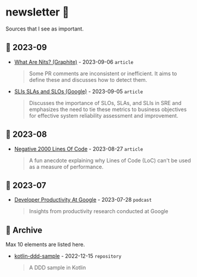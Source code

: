 # newsletter 📰
Sources that I see as important.

## 📆 2023-09
- [What Are Nits? (Graphite)](https://graphite.dev/blog/what-are-nits) - 2023-09-06 `article`
  > Some PR comments are inconsistent or inefficient. It aims to define these and discusses how to detect them.
- [SLIs SLAs and SLOs (Google)](https://cloud.google.com/blog/products/devops-sre/sre-fundamentals-slis-slas-and-slos) - 2023-09-05 `article`
  > Discusses the importance of SLOs, SLAs, and SLIs in SRE and emphasizes the need to tie these metrics to business objectives for effective system reliability assessment and improvement.

## 📆 2023-08
- [Negative 2000 Lines Of Code](https://www.folklore.org/StoryView.py?story=Negative_2000_Lines_Of_Code.txt) - 2023-08-27 `article`
  > A fun anecdote explaining why Lines of Code (LoC) can't be used as a measure of performance.

## 📆 2023-07
- [Developer Productivity At Google](https://getdx.com/podcast/developer-productivity-at-google) - 2023-07-28 `podcast`
  > Insights from productivity research conducted at Google

## 💾 Archive
Max 10 elements are listed here.
- [kotlin-ddd-sample](https://github.com/Creditas/kotlin-ddd-sample) - 2022-12-15 `repository`
  > A DDD sample in Kotlin

